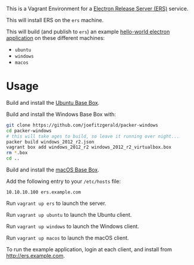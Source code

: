 This is a Vagrant Environment for a [Electron Release Server (ERS)](https://github.com/ArekSredzki/electron-release-server) service.

This will install ERS on the `ers` machine.

This will build (and publish to `ers`) an example [hello-world electron application](https://github.com/rgl/hello-world-electron) on these different machines:

* `ubuntu`
* `windows`
* `macos`


# Usage

Build and install the [Ubuntu Base Box](https://github.com/rgl/ubuntu-vagrant).

Build and install the Windows Base Box with:

```bash
git clone https://github.com/joefitzgerald/packer-windows
cd packer-windows
# this will take ages to build, so leave it running over night...
packer build windows_2012_r2.json
vagrant box add windows_2012_r2 windows_2012_r2_virtualbox.box
rm *.box
cd ..
```

Build and install the [macOS Base Box](https://github.com/rgl/macos-vagrant).

Add the following entry to your `/etc/hosts` file:

```
10.10.10.100 ers.example.com
```

Run `vagrant up ers` to launch the server.

Run `vagrant up ubuntu` to launch the Ubuntu client.

Run `vagrant up windows` to launch the Windows client.

Run `vagrant up macos` to launch the macOS client.

To run the example application, login at each client, and install from http://ers.example.com.
